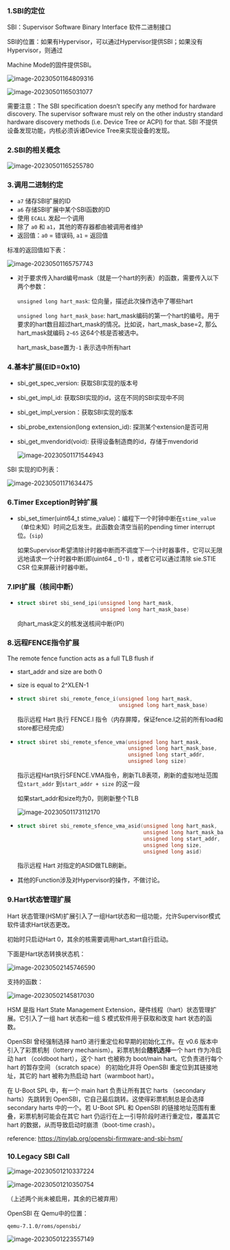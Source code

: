 ### 1.SBI的定位

SBI：Supervisor Software Binary Interface 软件二进制接口

SBI的位置：如果有Hypervisor，可以通过Hypervisor提供SBI；如果没有Hypervisor，则通过

Machine Mode的固件提供SBI。

![image-20230501164809316](./assets/image-20230501164809316.png)

![image-20230501165031077](./assets/image-20230501165031077.png)

需要注意：The SBI specification doesn’t specify any method for hardware discovery. The supervisor software must rely on the other industry standard hardware discovery methods (i.e. Device Tree or ACPI) for that. SBI 不提供设备发现功能，内核必须诉诸Device Tree来实现设备的发现。

### 2.SBI的相关概念

![image-20230501165255780](./assets/image-20230501165255780.png)

### 3.调用二进制约定

* `a7` 储存SBI扩展的ID
* `a6` 存储SBI扩展中某个SBI函数的ID
* 使用 `ECALL` 发起一个调用
* 除了 `a0` 和 `a1`，其他的寄存器都由被调用者维护
* 返回值：`a0` = 错误码, `a1` = 返回值

标准的返回值如下表：

![image-20230501165757743](./assets/image-20230501165757743.png)

* 对于要求传入hard编号mask（就是一个hart的列表）的函数，需要传入以下两个参数：

  `unsigned long hart_mask`: 位向量，描述此次操作选中了哪些hart

  `unsigned long hart_mask_base`: hart_mask编码的第一个hart的编号。用于要求的hart数目超过hart_mask的情况。比如说，hart_mask_base=2, 那么hart_mask就编码 `2~65` 这64个核是否被选中。

  hart_mask_base置为`-1` 表示选中所有hart

### 4.基本扩展(EID=0x10)

* sbi_get_spec_version: 获取SBI实现的版本号

* sbi_get_impl_id: 获取SBI实现的id，这在不同的SBI实现中不同

* sbi_get_impl_version：获取SBI实现的版本

* sbi_probe_extension(long extension_id): 探测某个extension是否可用

* sbi_get_mvendorid(void): 获得设备制造商的id，存储于mvendorid

  ![image-20230501171544943](./assets/image-20230501171544943.png)

SBI 实现的ID列表：

![image-20230501171634475](./assets/image-20230501171634475.png)

### 6.Timer Exception时钟扩展

* sbi_set_timer(uint64_t stime_value)：编程下一个时钟中断在`stime_value`（单位未知）时间之后发生。此函数会清空当前的pending timer interrupt位。(`sip`)

  如果Supervisor希望清除计时器中断而不调度下一个计时器事件，它可以无限远地请求一个计时器中断(即(uint64 _ t)-1) ，或者它可以通过清除 sie.STIE CSR 位来屏蔽计时器中断。

### 7.IPI扩展（核间中断）

* ```c
  struct sbiret sbi_send_ipi(unsigned long hart_mask,
                             unsigned long hart_mask_base)
  ```

  向hart_mask定义的核发送核间中断(IPI)

### 8.远程FENCE指令扩展

The remote fence function acts as a full TLB flush if

* start_addr and size are both 0
* size is equal to 2^XLEN-1

* ```c
  struct sbiret sbi_remote_fence_i(unsigned long hart_mask,
                                   unsigned long hart_mask_base)
  ```

  指示远程 Hart 执行 FENCE.I 指令（内存屏障，保证fence.I之前的所有load和store都已经完成）

* ```c
  struct sbiret sbi_remote_sfence_vma(unsigned long hart_mask,
                                      unsigned long hart_mask_base,
                                      unsigned long start_addr,
                                      unsigned long size)
  ```

  指示远程Hart执行SFENCE.VMA指令，刷新TLB表项，刷新的虚拟地址范围位`start_addr` 到`start_addr + size` 的这一段

  如果start_addr和size均为0，则刷新整个TLB

  ![image-20230501173112170](assets/image-20230501173112170.png)

* ```c
  struct sbiret sbi_remote_sfence_vma_asid(unsigned long hart_mask,
                                           unsigned long hart_mask_base,
                                           unsigned long start_addr,
                                           unsigned long size,
                                           unsigned long asid)
  ```

  指示远程 Hart 对指定的ASID做TLB刷新。

* 其他的Function涉及对Hypervisor的操作，不做讨论。

### 9.Hart状态管理扩展

Hart 状态管理(HSM)扩展引入了一组Hart状态和一组功能，允许Supervisor模式软件请求Hart状态更改。

初始时只启动Hart 0，其余的核需要调用hart_start自行启动。

下面是Hart状态转换状态机：

![image-20230502145746590](./assets/image-20230502145746590.png)

支持的函数：

![image-20230502145817030](./assets/image-20230502145817030.png)

HSM 是指 Hart State Management Extension，硬件线程（hart）状态管理扩展。它引入了一组 hart 状态和一组 S 模式软件用于获取和改变 hart 状态的函数。

OpenSBI 曾经强制选择 hart0 进行重定位和早期的初始化工作。在 v0.6 版本中引入了彩票机制（lottery mechanism）。彩票机制会**随机选择**一个 hart 作为冷启动 hart （coldboot hart），这个 hart 也被称为 boot/main hart。它负责进行每个 hart 的暂存空间 （scratch space） 的初始化并将 OpenSBI 重定位到其链接地址，其它的 hart 被称为热启动 hart（warmboot hart）。

在 U-Boot SPL 中，有一个 main hart 负责让所有其它 harts （secondary harts）先跳转到 OpenSBI，它自己最后跳转。这使得彩票机制总是会选择 secondary harts 中的一个。若 U-Boot SPL 和 OpenSBI 的链接地址范围有重叠，彩票机制可能会在其它 hart 仍运行在上一引导阶段时进行重定位，覆盖其它 hart 的数据，从而导致启动时崩溃（boot-time crash）。

reference: https://tinylab.org/opensbi-firmware-and-sbi-hsm/

### 10.Legacy SBI Call

![image-20230501210337224](./assets/image-20230501210337224.png)

![image-20230501210350754](./assets/image-20230501210350754.png)

（上述两个尚未被启用，其余的已被弃用）



OpenSBI 在 Qemu中的位置：

`qemu-7.1.0/roms/opensbi/`

![image-20230501223557149](./assets/image-20230501223557149.png)
